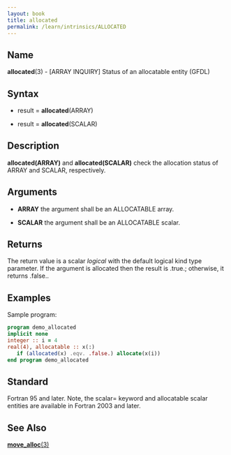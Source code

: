 ```yaml
---
layout: book
title: allocated
permalink: /learn/intrinsics/ALLOCATED
---
```

## __Name__

__allocated__(3) - \[ARRAY INQUIRY\] Status of an allocatable entity
(GFDL)

## __Syntax__

  - result = __allocated__(ARRAY)

  - result = __allocated__(SCALAR)

## __Description__

__allocated(ARRAY)__ and __allocated(SCALAR)__ check the allocation
status of ARRAY and SCALAR, respectively.

## __Arguments__

  - __ARRAY__
    the argument shall be an ALLOCATABLE array.

  - __SCALAR__
    the argument shall be an ALLOCATABLE scalar.

## __Returns__

The return value is a scalar _logical_ with the default logical kind type
parameter. If the argument is allocated then the result is .true.;
otherwise, it returns .false..

## __Examples__

Sample program:

```fortran
program demo_allocated
implicit none
integer :: i = 4
real(4), allocatable :: x(:)
   if (allocated(x) .eqv. .false.) allocate(x(i))
end program demo_allocated
```

## __Standard__

Fortran 95 and later. Note, the scalar= keyword and allocatable
scalar entities are available in Fortran 2003 and later.

## __See Also__

[__move\_alloc__(3)](MOVE_ALLOC)
